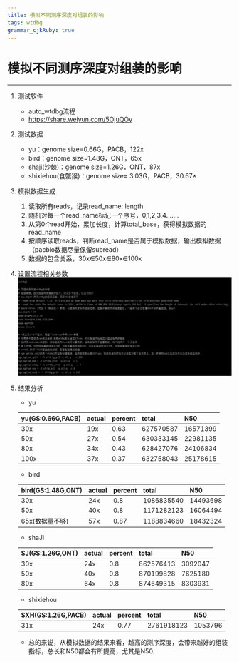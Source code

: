 ```yaml
---
title: 模拟不同测序深度对组装的影响
tags: wtdbg
grammar_cjkRuby: true
---
```


# 模拟不同测序深度对组装的影响
-----
1. 测试软件
	- auto_wtdbg流程  
	- https://share.weiyun.com/5OjuQOy
2. 测试数据  
	- yu：genome size=0.66G，PACB，122x  
	- bird：genome size=1.48G，ONT，65x  
	- shaji(沙棘)：genome size=1.26G，ONT，87x  
	- shixiehou(食蟹猴)：genome size= 3.03G，PACB，30.67×  
3. 模拟数据生成
	1. 读取所有reads，记录read_name: length
	2. 随机对每一个read_name标记一个序号，0,1,2,3,4.......
	3. 从第0个read开始，累加长度，计算total_base，获得模拟数据的read_name
	4. 按顺序读取reads，判断read_name是否属于模拟数据，输出模拟数据（pacbio数据尽量保留subread）
	5. 数据的包含关系，30x∈50x∈80x∈100x
4. 设置流程相关参数
	![相关参数](https://raw.githubusercontent.com/luyang93/gitimg/master/2019/3/1551678632239.png)
5. 结果分析
	- yu  

	| yu(GS:0.66G,PACB) | actual | percent | total     | N50      |
	| ----------------- | ------ | ------- | --------- | -------- |
	| 30x               | 19x    | 0.63    | 627570587 | 16571399 |
	| 50x               | 27x    | 0.54    | 630333145 | 22981135 |
	| 80x               | 34x    | 0.43    | 628427076 | 24106834 |
	| 100x              | 37x    | 0.37    | 632758043 | 25178615 |  
	
	- bird  
  
	| bird(GS:1.48G,ONT) | actual | percent | total      | N50      |
	| ------------------ | ------ | ------- | ---------- | -------- |
	| 30x                | 24x    | 0.8     | 1086835540 | 14493698 |
	| 50x                | 40x    | 0.8     | 1171282123 | 16064494 |
	| 65x(数据量不够)    | 57x    | 0.87    | 1188834660 | 18432324 |
	
	- shaJi  

	| SJ(GS:1.26G,ONT) | actual | percent | total      | N50      |
	| ------------------ | ------ | ------- | ---------- | -------- |
	| 30x                | 24x    | 0.8     | 862576413 | 3092047 |
	| 50x                | 40x    | 0.8     | 870199828 | 7625180 |
	| 80x                | 64x    | 0.8     | 874649315 | 8303931 |
	
	- shixiehou
	
	| SXH(GS:1.26G,PACB) | actual | percent | total      | N50      |
	| ------------------ | ------ | ------- | ---------- | -------- |
	| 31x                | 24x    | 0.77     | 2761918123 | 1053796 |

	- 总的来说，从模拟数据的结果来看，越高的测序深度，会带来越好的组装指标，总长和N50都会有所提高，尤其是N50.